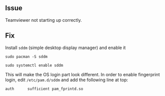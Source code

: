 Issue
----

Teamviewer not starting up correctly.

Fix
----

Install `sddm` (simple desktop display manager) and enable it

`sudo pacman -S sddm`

`sudo systemctl enable sddm`

This will make the OS login part look different.
In order to enable fingerprint login, edit `/etc/pam.d/sddm` and add the following line at top:

`auth      sufficient pam_fprintd.so`

